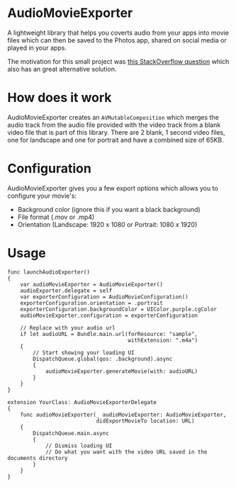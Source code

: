 # AudioMovieExporter
A lightweight library that helps you coverts audio from your apps into movie files which can then be saved to the Photos app, shared on social media or played in your apps.

The motivation for this small project was [this StackOverflow question](https://stackoverflow.com/a/71187603/1619193) which also has an great alternative solution.

# How does it work
AudioMovieExporter creates an `AVMutableComposition` which merges the audio track from the audio file provided with the video track from a blank video file that is part of this library. There are 2 blank, 1 second video files, one for landscape and one for portrait and have a combined size of 65KB.

# Configuration
AudioMovieExporter gives you a few export options which allows you to configure your movie's:

 - Background color (ignore this if you want a black background)
 - File format (.mov or .mp4)
 - Orientation (Landscape: 1920 x 1080 or Portrait: 1080 x 1920)

# Usage
```
func launchAudioExporter()
{
	var audioMovieExporter = AudioMovieExporter()
	audioExporter.delegate = self
	var exporterConfiguration = AudioMovieConfiguration()
	exporterConfiguration.orientation = .portrait
	exporterConfiguration.backgroundColor = UIColor.purple.cgColor
	audioMovieExporter.configuration = exporterConfiguration
	
	// Replace with your audio url
	if let audioURL = Bundle.main.url(forResource: "sample", 
									  withExtension: ".m4a") 
	{ 
		// Start showing your loading UI
		DispatchQueue.global(qos: .background).async 
		{
			audioMovieExporter.generateMovie(with: audioURL) 
		}
	}
}

extension YourClass: AudioMovieExporterDelegate 
{ 
	func audioMovieExporter(_ audioMovieExporter: AudioMovieExporter, 
							didExportMovieTo location: URL) 
	{ 
		DispatchQueue.main.async 
		{ 
			// Dismiss loading UI
			// Do what you want with the video URL saved in the documents directory
		}
	}
}
```
